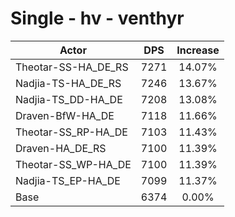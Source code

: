 # Single - hv - venthyr
| Actor | DPS | Increase |
|---|:---:|:---:|
|Theotar-SS-HA_DE_RS|7271|14.07%|
|Nadjia-TS-HA_DE_RS|7246|13.67%|
|Nadjia-TS_DD-HA_DE|7208|13.08%|
|Draven-BfW-HA_DE|7118|11.66%|
|Theotar-SS_RP-HA_DE|7103|11.43%|
|Draven-HA_DE_RS|7100|11.39%|
|Theotar-SS_WP-HA_DE|7100|11.39%|
|Nadjia-TS_EP-HA_DE|7099|11.37%|
|Base|6374|0.00%|

